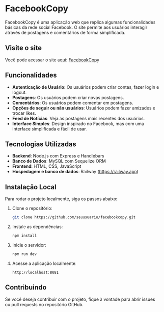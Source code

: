 # FacebookCopy

FacebookCopy é uma aplicação web que replica algumas funcionalidades básicas da rede social Facebook. O site permite aos usuários interagir através de postagens e comentários de forma simplificada.

## Visite o site

Você pode acessar o site aqui: [FacebookCopy](https://facebookcopy-production.up.railway.app/)

## Funcionalidades

- **Autenticação de Usuário**: Os usuários podem criar contas, fazer login e logout.
- **Postagens**: Os usuários podem criar novas postagens.
- **Comentários**: Os usuários podem comentar em postagens.
- **Opções de seguir ou não usuários**: Usuários podem fazer amizades e trocar likes.
- **Feed de Notícias**: Veja as postagens mais recentes dos usuários.
- **Interface Simples**: Design inspirado no Facebook, mas com uma interface simplificada e fácil de usar.

## Tecnologias Utilizadas

- **Backend**: Node.js com Express e Handlebars
- **Banco de Dados**: MySQL com Sequelize ORM
- **Frontend**: HTML, CSS, JavaScript
- **Hospedagem e banco de dados**: Railway (https://railway.app)


## Instalação Local

Para rodar o projeto localmente, siga os passos abaixo:

1. Clone o repositório:

    ```bash
    git clone https://github.com/seuusuario/facebookcopy.git
    ```

2. Instale as dependências:

    ```bash
    npm install
    ```


3. Inicie o servidor:

    ```bash
    npm run dev
    ```

4. Acesse a aplicação localmente:

    ```
    http://localhost:8081
    ```

## Contribuindo

Se você deseja contribuir com o projeto, fique à vontade para abrir issues ou pull requests no repositório GitHub.

